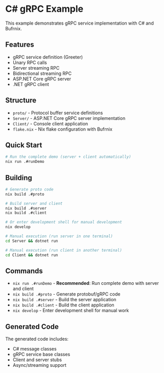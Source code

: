 # C# gRPC Example

This example demonstrates gRPC service implementation with C# and Bufrnix.

## Features

- gRPC service definition (Greeter)
- Unary RPC calls
- Server streaming RPC
- Bidirectional streaming RPC
- ASP.NET Core gRPC server
- .NET gRPC client

## Structure

- `proto/` - Protocol buffer service definitions
- `Server/` - ASP.NET Core gRPC server implementation
- `Client/` - Console client application
- `flake.nix` - Nix flake configuration with Bufrnix

## Quick Start

```bash
# Run the complete demo (server + client automatically)
nix run .#runDemo
```

## Building

```bash
# Generate proto code
nix build .#proto

# Build server and client
nix build .#server
nix build .#client

# Or enter development shell for manual development
nix develop

# Manual execution (run server in one terminal)
cd Server && dotnet run

# Manual execution (run client in another terminal)
cd Client && dotnet run
```

## Commands

- `nix run .#runDemo` - **Recommended**: Run complete demo with server and client
- `nix build .#proto` - Generate protobuf/gRPC code
- `nix build .#server` - Build the server application
- `nix build .#client` - Build the client application
- `nix develop` - Enter development shell for manual work

## Generated Code

The generated code includes:

- C# message classes
- gRPC service base classes
- Client and server stubs
- Async/streaming support
